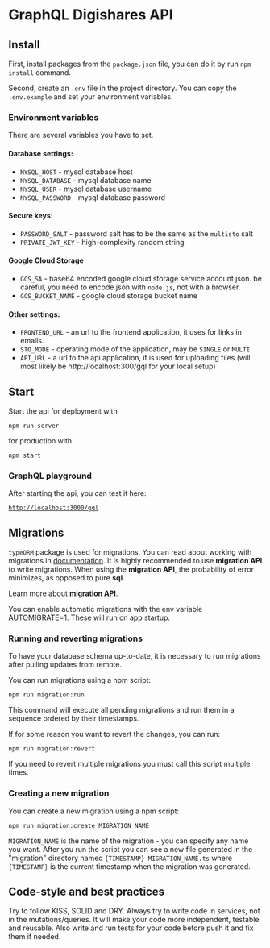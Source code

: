 # GraphQL Digishares API

## Install

First, install packages from the `package.json` file, you can do it by run `npm install` command.

Second, create an `.env` file in the project directory. You can copy the `.env.example` and set your environment variables.

### Environment variables

There are several variables you have to set.

#### Database settings:

- `MYSQL_HOST` - mysql database host
- `MYSQL_DATABASE` - mysql database name
- `MYSQL_USER` - mysql database username
- `MYSQL_PASSWORD` - mysql database password

#### Secure keys:

- `PASSWORD_SALT` - password salt has to be the same as the `multisto` salt
- `PRIVATE_JWT_KEY` - high-complexity random string

#### Google Cloud Storage

- `GCS_SA` - base64 encoded google cloud storage service account json. be careful, you need to encode json with `node.js`, not with a browser.
- `GCS_BUCKET_NAME` - google cloud storage bucket name

#### Other settings:

- `FRONTEND_URL` - an url to the frontend application, it uses for links in emails.
- `STO_MODE` - operating mode of the application, may be `SINGLE` or `MULTI`
- `API_URL` - a url to the api application, it is used for uploading files (will most likely be http://localhost:300/gql for your local setup)

## Start

Start the api for deployment with

`npm run server`

for production with

`npm start`

### GraphQL playground

After starting the api, you can test it here:

[`http://localhost:3000/gql`](http://localhost:3000/gql)

## Migrations

`typeORM` package is used for migrations. You can read about working with migrations in [documentation](https://typeorm.io/#/migrations).
It is highly recommended to use **migration API** to write migrations.
When using the **migration API**, the probability of error minimizes, as opposed to pure **sql**.

Learn more about [**migration API**](https://typeorm.io/#/migrations/using-migration-api-to-write-migrations).

You can enable automatic migrations with the env variable AUTOMIGRATE=1. These will run on app startup.

### Running and reverting migrations

To have your database schema up-to-date, it is necessary to run migrations after pulling updates from remote.

You can run migrations using a npm script:

`npm run migration:run`

This command will execute all pending migrations and run them in a sequence ordered by their timestamps.

If for some reason you want to revert the changes, you can run:

`npm run migration:revert`

If you need to revert multiple migrations you must call this script multiple times.

### Creating a new migration

You can create a new migration using a npm script:

`npm run migration:create MIGRATION_NAME`

`MIGRATION_NAME` is the name of the migration - you can specify any name you want.
After you run the script you can see a new file generated in the "migration" directory named `{TIMESTAMP}-MIGRATION_NAME.ts` where `{TIMESTAMP}` is the current timestamp when the migration was generated.

## Code-style and best practices

Try to follow KISS, SOLID and DRY. Always try to write code in services, not in the mutations/queries. It will make your code more independent, testable and reusable. Also write and run tests for your code before push it and fix them if needed.
